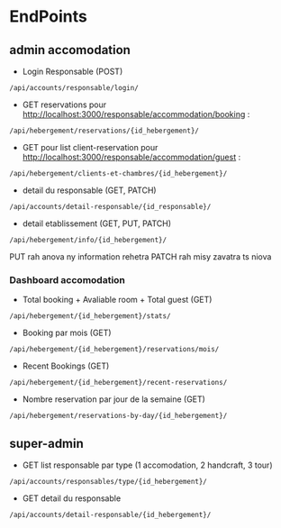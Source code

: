 
# EndPoints

## admin accomodation

* Login Responsable (POST)

`/api/accounts/responsable/login/`

* GET reservations pour <http://localhost:3000/responsable/accommodation/booking> :

`/api/hebergement/reservations/{id_hebergement}/`

* GET pour list client-reservation pour <http://localhost:3000/responsable/accommodation/guest> :

`/api/hebergement/clients-et-chambres/{id_hebergement}/`

* detail du responsable (GET, PATCH)

`/api/accounts/detail-responsable/{id_responsable}/`

* detail etablissement (GET, PUT, PATCH)

`/api/hebergement/info/{id_hebergement}/`

PUT rah anova ny information rehetra
PATCH rah misy zavatra ts niova

### Dashboard accomodation

* Total booking + Avaliable room + Total guest (GET)

`/api/hebergement/{id_hebergement}/stats/`

* Booking par mois (GET)

`/api/hebergement/{id_hebergement}/reservations/mois/`

* Recent Bookings (GET)

`/api/hebergement/{id_hebergement}/recent-reservations/`

* Nombre reservation par jour de la semaine (GET)

`/api/hebergement/reservations-by-day/{id_hebergement}/`

## super-admin

* GET list responsable par type (1 accomodation, 2 handcraft, 3 tour)

`/api/accounts/responsables/type/{id_hebergement}/
`
* GET detail du responsable

`/api/accounts/detail-responsable/{id_hebergement}/`
